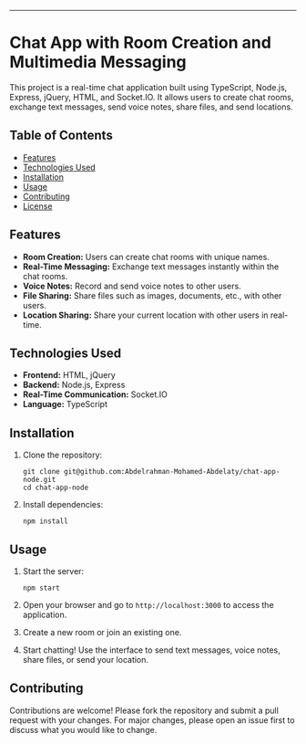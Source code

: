 
---

# Chat App with Room Creation and Multimedia Messaging

This project is a real-time chat application built using TypeScript, Node.js, Express, jQuery, HTML, and Socket.IO. It allows users to create chat rooms, exchange text messages, send voice notes, share files, and send locations.

## Table of Contents

- [Features](#features)
- [Technologies Used](#technologies-used)
- [Installation](#installation)
- [Usage](#usage)
- [Contributing](#contributing)
- [License](#license)

## Features

- **Room Creation:** Users can create chat rooms with unique names.
- **Real-Time Messaging:** Exchange text messages instantly within the chat rooms.
- **Voice Notes:** Record and send voice notes to other users.
- **File Sharing:** Share files such as images, documents, etc., with other users.
- **Location Sharing:** Share your current location with other users in real-time.

## Technologies Used

- **Frontend:** HTML, jQuery
- **Backend:** Node.js, Express
- **Real-Time Communication:** Socket.IO
- **Language:** TypeScript

## Installation

1. Clone the repository:
   ```
   git clone git@github.com:Abdelrahman-Mohamed-Abdelaty/chat-app-node.git
   cd chat-app-node
   ```

2. Install dependencies:
   ```
   npm install
   ```

## Usage

1. Start the server:
   ```
   npm start
   ```

2. Open your browser and go to `http://localhost:3000` to access the application.

3. Create a new room or join an existing one.

4. Start chatting! Use the interface to send text messages, voice notes, share files, or send your location.

## Contributing

Contributions are welcome! Please fork the repository and submit a pull request with your changes. For major changes, please open an issue first to discuss what you would like to change.
